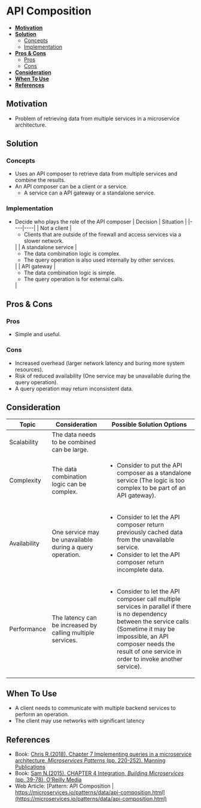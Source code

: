 # API Composition

- [**Motivation**](#motivation)
- [**Solution**](#solution)
   - [Concepts](#concepts)
   - [Implementation](#implementation)
- [**Pros & Cons**](#pros--cons)
   - [Pros](#pros)
   - [Cons](#cons)
- [**Consideration**](#consideration)
- [**When To Use**](#when-to-use)
- [**References**](#references)

## Motivation
- Problem of retrieving data from multiple services in a microservice architecture.

## Solution
### Concepts
- Uses an API composer to retrieve data from multiple services and combine the results.
- An API composer can be a client or a service.
   - A service can a API gateway or a standalone service.
   
### Implementation
- Decide who plays the role of the API composer
  | Decision | Situation |
  |----|----|
  | Not a client | <ul><li>Clients that are outside of the firewall and access services via a slower network.</ul> |
  | A standalone service | <ul><li>The data combination logic is complex. <li>The query operation is also used internally by other services.</ul> |
  | API gateway | <ul><li>The data combination logic is simple. <li>The query operation is for external calls.</ul> |
   
## Pros & Cons
### Pros
- Simple and useful.

### Cons
- Increased overhead (larger network latency and buring more system resources).
- Risk of reduced availability (One service may be unavailable during the query operation).
- A query operation may return inconsistent data.

## Consideration
| Topic | Consideration | Possible Solution Options |
|----|-----|-----|
| Scalability | The data needs to be combined can be large. | |
| Complexity | The data combination logic can be complex. | <ul><li>Consider to put the API composer as a standalone service (The logic is too complex to be part of an API gateway).</ul> |
| Availability | One service may be unavailable during a query operation. | <ul><li>Consider to let the API composer return previously cached data from the unavailable service.<li>Consider to let the API composer return incomplete data.</ul> |
| Performance | The latency can be increased by calling multiple services. | <ul><li>Consider to let the API composer call multiple services in parallel if there is no dependency between the service calls (Sometime it may be impossible, an API composer needs the result of one service in order to invoke another service).</ul> |

## When To Use
- A client needs to communicate with multiple backend services to perform an operation.
- The client may use networks with significant latency

## References
- Book: [Chris R.(2018). Chapter 7 Implementing queries in a microservice architecture, *Microservices Patterns* (pp. 220-252). Manning Publications](https://www.manning.com/books/microservices-patterns)
- Book: [Sam N.(2015). CHAPTER 4 Integration, *Building Microservices* (pp. 39-78). O'Reilly Media](http://shop.oreilly.com/product/0636920033158.do)
- Web Article: [Pattern: API Composition | https://microservices.io/patterns/data/api-composition.html](https://microservices.io/patterns/data/api-composition.html)
